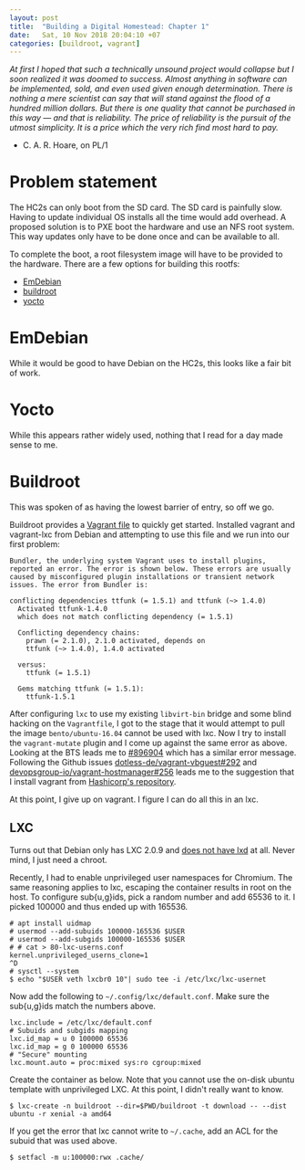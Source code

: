 ```yaml
---
layout: post
title:  "Building a Digital Homestead: Chapter 1"
date:   Sat, 10 Nov 2018 20:04:10 +07
categories: [buildroot, vagrant]
---
```


_At first I hoped that such a technically unsound project would collapse but I soon realized it was doomed to success. Almost anything in software can be implemented, sold, and even used given enough determination. There is nothing a mere scientist can say that will stand against the flood of a hundred million dollars. But there is one quality that cannot be purchased in this way — and that is reliability. The price of reliability is the pursuit of the utmost simplicity. It is a price which the very rich find most hard to pay._
- C. A. R. Hoare, on PL/1

# Problem statement

The HC2s can only boot from the SD card. The SD card is painfully slow. Having to update individual OS installs all the time would add overhead. A proposed solution is to PXE boot the hardware and use an NFS root system. This way updates only have to be done once and can be available to all.

To complete the boot, a root filesystem image will have to be provided to the hardware. There are a few options for building this rootfs:
- [EmDebian](http://www.emdebian.org/)
- [buildroot](https://buildroot.org/)
- [yocto](https://www.yoctoproject.org/)

# EmDebian

While it would be good to have Debian on the HC2s, this looks like a fair bit of work.

# Yocto

While this appears rather widely used, nothing that I read for a day made sense to me.

# Buildroot

This was spoken of as having the lowest barrier of entry, so off we go.

Buildroot provides a [Vagrant file](https://buildroot.org/downloads/Vagrantfile) to quickly get started. Installed vagrant and vagrant-lxc from Debian and attempting to use this file and we run into our first problem:

```
Bundler, the underlying system Vagrant uses to install plugins,
reported an error. The error is shown below. These errors are usually
caused by misconfigured plugin installations or transient network
issues. The error from Bundler is:
 
conflicting dependencies ttfunk (= 1.5.1) and ttfunk (~> 1.4.0)
  Activated ttfunk-1.4.0
  which does not match conflicting dependency (= 1.5.1)
 
  Conflicting dependency chains:
    prawn (= 2.1.0), 2.1.0 activated, depends on
    ttfunk (~> 1.4.0), 1.4.0 activated
 
  versus:
    ttfunk (= 1.5.1)
 
  Gems matching ttfunk (= 1.5.1):
    ttfunk-1.5.1
```

After configuring `lxc` to use my existing `libvirt-bin` bridge and some blind hacking on the `Vagrantfile`, I got to the stage that it would attempt to pull the image `bento/ubuntu-16.04` cannot be used with lxc. Now I try to install the `vagrant-mutate` plugin and I come up against the same error as above. Looking at the BTS leads me to [#896904](https://bugs.debian.org/cgi-bin/bugreport.cgi?bug=896904) which has a similar error message. Following the Github issues [dotless-de/vagrant-vbguest#292](https://github.com/dotless-de/vagrant-vbguest/issues/292) and [devopsgroup-io/vagrant-hostmanager#256](https://github.com/devopsgroup-io/vagrant-hostmanager/issues/256) leads me to the suggestion that I install vagrant from [Hashicorp's repository](https://releases.hashicorp.com/vagrant/). 

At this point, I give up on vagrant. I figure I can do all this in an lxc.

## LXC

Turns out that Debian only has LXC 2.0.9 and [does not have lxd](https://bugs.debian.org/cgi-bin/bugreport.cgi?bug=768073) at all. Never mind, I just need a chroot.

Recently, I had to enable unprivileged user namespaces for Chromium. The same reasoning applies to lxc, escaping the container results in root on the host. To configure sub{u,g}ids, pick a random number and add 65536 to it. I picked 100000 and thus ended up with 165536.

```
# apt install uidmap
# usermod --add-subuids 100000-165536 $USER
# usermod --add-subgids 100000-165536 $USER
# # cat > 80-lxc-userns.conf
kernel.unprivileged_userns_clone=1
^D
# sysctl --system
$ echo "$USER veth lxcbr0 10"| sudo tee -i /etc/lxc/lxc-usernet
```

Now add the following to `~/.config/lxc/default.conf`. Make sure the sub{u,g}ids match the numbers above.

```
lxc.include = /etc/lxc/default.conf
# Subuids and subgids mapping
lxc.id_map = u 0 100000 65536
lxc.id_map = g 0 100000 65536
# "Secure" mounting
lxc.mount.auto = proc:mixed sys:ro cgroup:mixed
```

Create the container as below. Note that you cannot use the on-disk ubuntu template with unprivileged LXC. At this point, I didn't really want to know.

```
$ lxc-create -n buildroot --dir=$PWD/buildroot -t download -- --dist ubuntu -r xenial -a amd64
```

If you get the error that lxc cannot write to `~/.cache`, add an ACL for the subuid that was used above.

```
$ setfacl -m u:100000:rwx .cache/
```
